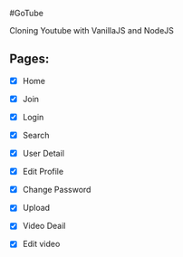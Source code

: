 #GoTube

Cloning Youtube with VanillaJS and NodeJS

## Pages:

- [x] Home
- [x] Join
- [x] Login
- [x] Search

- [x] User Detail
- [x] Edit Profile
- [x] Change Password
- [x] Upload
- [x] Video Deail
- [x] Edit video
